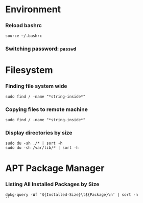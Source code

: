 # Environment
### Reload bashrc
```
source ~/.bashrc
```
### Switching password: `passwd`

# Filesystem
### Finding file system wide
```
sudo find / -name "*string-inside*"
```
### Copying files to remote machine
```
sudo find / -name "*string-inside*"
```
### Display directories by size
```
sudo du -sh ./* | sort -h
sudo du -sh /var/lib/* | sort -h
```
# APT Package Manager
### Listing All Installed Packages by Size 
```
dpkg-query -Wf '${Installed-Size}\t${Package}\n' | sort -n
``